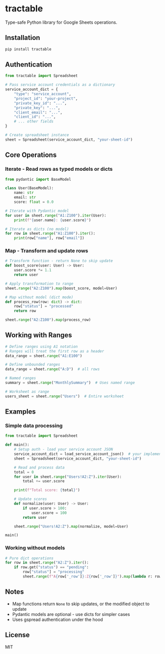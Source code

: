 # tractable

Type-safe Python library for Google Sheets operations.

## Installation

```bash
pip install tractable
```

## Authentication

```python
from tractable import Spreadsheet

# Pass service account credentials as a dictionary
service_account_dict = {
    "type": "service_account",
    "project_id": "your-project",
    "private_key_id": "...",
    "private_key": "...",
    "client_email": "...",
    "client_id": "...",
    # ... other fields
}

# Create spreadsheet instance
sheet = Spreadsheet(service_account_dict, "your-sheet-id")
```

## Core Operations

### Iterate - Read rows as typed models or dicts

```python
from pydantic import BaseModel

class User(BaseModel):
    name: str
    email: str
    score: float = 0.0

# Iterate with Pydantic model
for user in sheet.range("A1:Z100").iter(User):
    print(f"{user.name}: {user.score}")

# Iterate as dicts (no model)
for row in sheet.range("A1:Z100").iter():
    print(row["name"], row["email"])
```

### Map - Transform and update rows

```python
# Transform function - return None to skip update
def boost_score(user: User) -> User:
    user.score *= 1.1
    return user

# Apply transformation to range
sheet.range("A2:Z100").map(boost_score, model=User)

# Map without model (dict mode)
def process_row(row: dict) -> dict:
    row["status"] = "processed"
    return row

sheet.range("A2:Z100").map(process_row)
```

## Working with Ranges

```python
# Define ranges using A1 notation
# Ranges will treat the first row as a header
data_range = sheet.range("A1:E100")

# Define unbounded ranges
data_range = sheet.range("A:D")  # all rows

# Named ranges
summary = sheet.range("MonthlySummary")  # Uses named range

# Worksheet as range
users_sheet = sheet.range("Users")  # Entire worksheet
```

## Examples

### Simple data processing

```python
from tractable import Spreadsheet

def main():
    # Setup auth - load your service account JSON
    service_account_dict = load_service_account_json()  # your implementation
    sheet = Spreadsheet(service_account_dict, "your-sheet-id")

    # Read and process data
    total = 0
    for user in sheet.range("Users!A2:Z").iter(User):
        total += user.score

    print(f"Total score: {total}")

    # Update scores
    def normalize(user: User) -> User:
        if user.score > 100:
            user.score = 100
        return user

    sheet.range("Users!A2:Z").map(normalize, model=User)

main()
```

### Working without models

```python
# Pure dict operations
for row in sheet.range("A2:Z").iter():
    if row.get("status") == "pending":
        row["status"] = "processing"
        sheet.range(f"A{row['_row']}:Z{row['_row']}").map(lambda r: row)
```

## Notes

- Map functions return `None` to skip updates, or the modified object to update
- Pydantic models are optional - use dicts for simpler cases
- Uses gspread authentication under the hood

## License

MIT